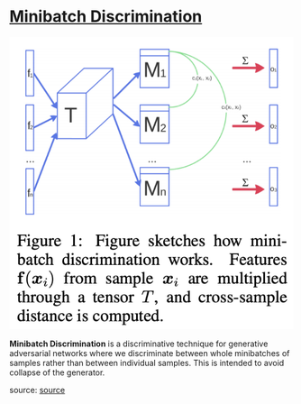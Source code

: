 # [Minibatch Discrimination](https://paperswithcode.com/method/minibatch-discrimination)
![](./img/Screen_Shot_2020-07-03_at_2.31.12_PM_l5lBwCI.png)

**Minibatch Discrimination** is a discriminative technique for generative adversarial networks where we discriminate between whole minibatches of samples rather than between individual samples. This is intended to avoid collapse of the generator.

source: [source](http://arxiv.org/abs/1606.03498v1)
